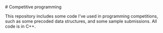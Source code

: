 # Competitive programming

This repository includes some code I've used in programming competitions, such as some precoded data structures, and some sample submissions. All code is in C++.
